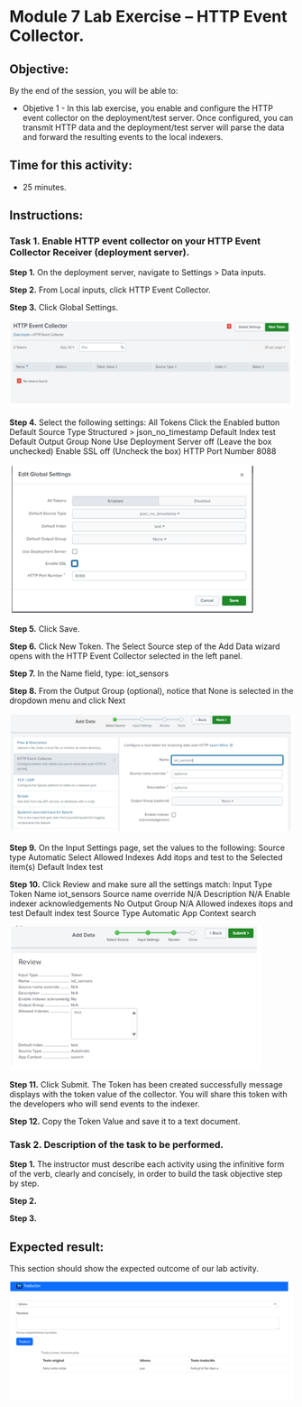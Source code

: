 # Module 7 Lab Exercise – HTTP Event Collector. 

## Objective:
By the end of the session, you will be able to:
- Objetive 1 - In this lab exercise, you enable and configure the HTTP event collector on the deployment/test server. Once configured, you can transmit HTTP data and the deployment/test server will parse the data and forward the resulting events to the local indexers.

## Time for this activity:
- 25 minutes.

## Instructions: 
<!-- Provide detailed steps on how to configure and manage systems, implement software solutions, perform security testing, or any other practical scenario relevant to the field of Information Technology -->

### Task 1. Enable HTTP event collector on your HTTP Event Collector Receiver (deployment server).

**Step 1.** On the deployment server, navigate to Settings > Data inputs.

**Step 2.** From Local inputs, click HTTP Event Collector.

**Step 3.** Click Global Settings.

![diagrama1](../images/img89.png)

**Step 4.** Select the following settings:
All Tokens	Click the Enabled button
Default Source Type	Structured > json_no_timestamp
Default Index	test
Default Output Group	None
Use Deployment Server	off	(Leave the box unchecked)
Enable SSL	off	(Uncheck the box)
HTTP Port Number	8088

![diagrama1](../images/img90.png)

**Step 5.** Click Save.

**Step 6.** Click New Token.
The Select Source step of the Add Data wizard opens with the HTTP Event Collector selected in the left panel.

**Step 7.** In the Name field, type: iot_sensors

**Step 8.** From the Output Group (optional), notice that None is selected in the dropdown menu and click
Next

![diagrama1](../images/img91.png)

**Step 9.** On the Input Settings page, set the values to the following: 
Source type	Automatic
Select Allowed Indexes	Add itops and test to the Selected item(s)
Default Index	test

**Step 10.** Click Review and make sure all the settings match: 
Input Type	Token
Name	iot_sensors
Source name override	N/A
Description	N/A
Enable indexer acknowledgements	No
Output Group	N/A
Allowed indexes	itops and test
Default index	test
Source Type	Automatic
App Context	search

![diagrama1](../images/img92.png)

**Step 11.** Click Submit.
The Token has been created successfully message displays with the token value of the collector. You will share this token with the developers who will send events to the indexer.

**Step 12.** Copy the Token Value and save it to a text document.

### Task 2. Description of the task to be performed.

**Step 1.** The instructor must describe each activity using the infinitive form of the verb, clearly and concisely, in order to build the task objective step by step.

**Step 2.** <!-- Add instruction, e.g., "To configure the network interface with the assigned IP address." -->

**Step 3.** <!-- Add instruction, e.g., "To verify connectivity by executing ping commands to the server." -->

## Expected result:

This section should show the expected outcome of our lab activity.

![imagen resultado](../images/img3.png)
